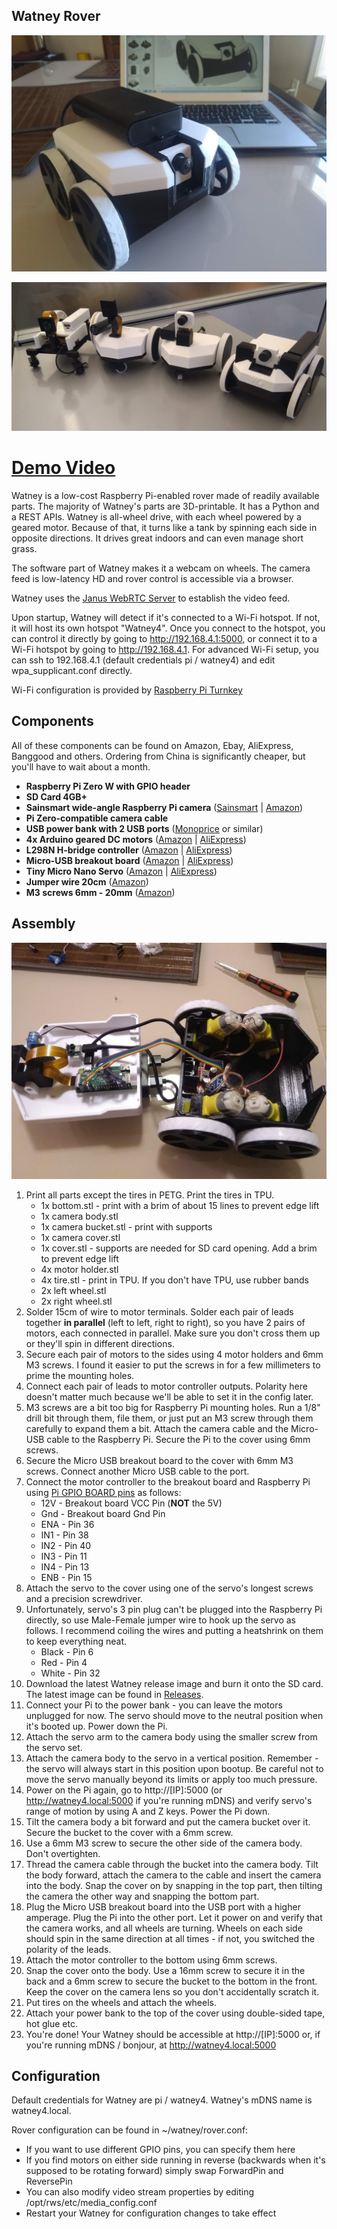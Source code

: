 Watney Rover
------------

![Main Photo](images/main_photo.jpg?raw=true)

![Evolution of Watney](images/evolution_of_watney.png?raw=true)

<h1>
<a href="https://i.imgur.com/pWdW8e0.gifv" target="_blank">Demo Video</a>
</h1>

Watney is a low-cost Raspberry Pi-enabled rover made of readily available parts.
The majority of Watney's parts are 3D-printable.
It has a Python and a REST APIs.
Watney is all-wheel drive, with each wheel powered by a geared motor. Because of that, it turns like a tank by spinning
each side in opposite directions. It drives great indoors and can even manage short grass.

The software part of Watney makes it a webcam on wheels. The camera feed is low-latency HD and rover 
control is accessible via a browser.

Watney uses the [Janus WebRTC Server](https://janus.conf.meetecho.com/) to establish the video feed.

Upon startup, Watney will detect if it's connected to a Wi-Fi hotspot. If not, it will host its own hotspot "Watney4".
Once you connect to the hotspot, you can control it directly by going to http://192.168.4.1:5000, or connect it to a Wi-Fi
hotspot by going to http://192.168.4.1. For advanced Wi-Fi setup, you can ssh to 192.168.4.1 (default credentials pi / 
watney4) and edit wpa_supplicant.conf directly.

Wi-Fi configuration is provided by [Raspberry Pi Turnkey](https://github.com/schollz/raspberry-pi-turnkey) 
 



Components
------------


All of these components can be found on Amazon, Ebay, AliExpress, Banggood and others.
Ordering from China is significantly cheaper, but you'll have to wait about a month.

* **Raspberry Pi Zero W with GPIO header**
* **SD Card 4GB+**
* **Sainsmart wide-angle Raspberry Pi camera** ([Sainsmart](https://www.sainsmart.com/products/noir-wide-angle-fov160-5-megapixel-camera-module) | [Amazon](http://a.co/eiLew1B))
* **Pi Zero-compatible camera cable**
* **USB power bank with 2 USB ports** ([Monoprice](https://www.monoprice.com/product?p_id=15120) or similar) 
* **4x Arduino geared DC motors** ([Amazon](http://a.co/7sPakWM) | [AliExpress](https://www.aliexpress.com/item/TT-Motor-Smart-Car-Robot-Gear-Motor-for-Arduino-Free-Shipping/32529098435.html))
* **L298N H-bridge controller** ([Amazon](https://www.amazon.com/s/field-keywords=l298n) | [AliExpress](https://www.aliexpress.com/item/Free-Shipping-New-Dual-H-Bridge-DC-Stepper-Motor-Drive-Controller-Board-Module-L298N-MOTOR-DRIVER/32769190826.html))
* **Micro-USB breakout board** ([Amazon](http://a.co/d/dG7Ooki) | [AliExpress](https://www.aliexpress.com/item/5PCS-Breakout-Power-Supply-Module-Micro-USB-Interface-Power-Adapter-Board-USB-5V-Breakout-Module/32870381190.html))
* **Tiny Micro Nano Servo** ([Amazon](https://www.amazon.com/s/field-keywords=tiny+micro+nano+servo) | [AliExpress](https://www.aliexpress.com/item/Tiny-Micro-Nano-Servo-3-7g-For-RC-Airplane-Helicopter-Drone-Boat-For-Arduino/32766035136.html))
* **Jumper wire 20cm** ([Amazon](http://a.co/d/004c3N0))
* **M3 screws 6mm - 20mm** ([Amazon](http://a.co/eMCbWCn))



Assembly
--------
![Wiring](images/assembly_new.jpg?raw=true)

1. Print all parts except the tires in PETG. Print the tires in TPU.
    * 1x bottom.stl - print with a brim of about 15 lines to prevent edge lift
    * 1x camera body.stl 
    * 1x camera bucket.stl - print with supports
    * 1x camera cover.stl
    * 1x cover.stl - supports are needed for SD card opening. Add a brim to prevent edge lift
    * 4x motor holder.stl
    * 4x tire.stl - print in TPU. If you don't have TPU, use rubber bands
    * 2x left wheel.stl
    * 2x right wheel.stl
1. Solder 15cm of wire to motor terminals.
Solder each pair of leads together **in parallel** (left to left, right to right),
so you have 2 pairs of motors, each connected in parallel.
Make sure you don't cross them up or they'll spin in different directions.
1. Secure each pair of motors to the sides using 4 motor holders and 6mm M3 screws. I found it easier to put the screws in for a few millimeters to prime the mounting holes.
1. Connect each pair of leads to motor controller outputs.
Polarity here doesn't matter much because we'll be able to set it in the config later.
1. M3 screws are a bit too big for Raspberry Pi mounting holes. Run a 1/8" drill bit through them, file them, or just 
put an M3 screw through them carefully to expand them a bit. Attach the camera cable and the Micro-USB cable to the Raspberry Pi.
Secure the Pi to the cover using 6mm screws.
1. Secure the Micro USB breakout board to the cover with 6mm M3 screws. Connect another Micro USB cable to the port.
1. Connect the motor controller to the breakout board and Raspberry Pi using [Pi GPIO BOARD pins](images/pi-gpio.png?raw=true) as follows:
   * 12V - Breakout board VCC Pin (**NOT** the 5V)
   * Gnd - Breakout board Gnd Pin
   * ENA - Pin 36
   * IN1 - Pin 38
   * IN2 - Pin 40
   * IN3 - Pin 11
   * IN4 - Pin 13
   * ENB - Pin 15
1. Attach the servo to the cover using one of the servo's longest screws and a precision screwdriver.
1. Unfortunately, servo's 3 pin plug can't be plugged into the Raspberry Pi directly, so use Male-Female jumper wire
to hook up the servo as follows. I recommend coiling the wires and putting a heatshrink on them to keep everything neat.
    * Black - Pin 6
    * Red - Pin 4
    * White - Pin 32
1. Download the latest Watney release image and burn it onto the SD card. The latest image can be found in [Releases](https://github.com/nikivanov/watney/releases/latest). 
1. Connect your Pi to the power bank - you can leave the motors unplugged for now. The servo should move to the neutral position when it's booted up. Power down
the Pi.
1. Attach the servo arm to the camera body using the smaller screw from the servo set.
1. Attach the camera body to the servo in a vertical position. Remember - the servo will always start in this position upon bootup.
Be careful not to move the servo manually beyond its limits or apply too much pressure.
1. Power on the Pi again, go to http://[IP]:5000 (or http://watney4.local:5000 if you're running mDNS) and verify
servo's range of motion by using A and Z keys. Power the Pi down.
1. Tilt the camera body a bit forward and put the camera bucket over it. Secure the bucket to the cover with a 6mm screw.
1. Use a 6mm M3 screw to secure the other side of the camera body. Don't overtighten.
1. Thread the camera cable through the bucket into the camera body. Tilt the body forward, attach the camera to the cable
and insert the camera into the body. Snap the cover on by snapping in the top part, then tilting the camera the other way
and snapping the bottom part.
1. Plug the Micro USB breakout board into the USB port with a higher amperage. Plug the Pi into the other port.
Let it power on and verify that the camera works, and all wheels are turning. Wheels on each side should spin in the same
direction at all times - if not, you switched the polarity of the leads.
1. Attach the motor controller to the bottom using 6mm screws.
1. Snap the cover onto the body. Use a 16mm screw to secure it in the back and a 6mm screw to secure the bucket to the bottom in the front.
Keep the cover on the camera lens so you don't accidentally scratch it.
1. Put tires on the wheels and attach the wheels.
1. Attach your power bank to the top of the cover using double-sided tape, hot glue etc.
1. You're done! Your Watney should be accessible at http://[IP]:5000 or, if you're running mDNS / bonjour, 
at http://watney4.local:5000


Configuration
-------------

Default credentials for Watney are pi / watney4. Watney's mDNS name is watney4.local.

Rover configuration can be found in ~/watney/rover.conf:
* If you want to use different GPIO pins, you can specify them here
* If you find motors on either side running in reverse (backwards when it's supposed to be rotating forward) simply swap ForwardPin 
and ReversePin
* You can also modify video stream properties by editing /opt/rws/etc/media_config.conf
* Restart your Watney for configuration changes to take effect

